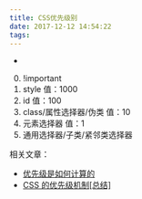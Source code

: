 ```yaml
---
title: CSS优先级别
date: 2017-12-12 14:54:22
tags:
---
```

- 

0. !important 
1. style 值：1000
2. id    值：100
3. class/属性选择器/伪类 值：10
4. 元素选择器  值：1
5. 通用选择器/子类/紧邻类选择器

相关文章：
- [优先级是如何计算的](https://developer.mozilla.org/zh-CN/docs/Web/CSS/Specificity)
- [CSS 的优先级机制[总结]](http://www.cnblogs.com/xugang/archive/2010/09/24/1833760.html)
